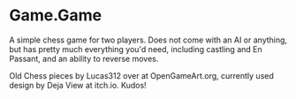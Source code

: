 # Game.Game

A simple chess game for two players. Does not come with an AI or anything, but has pretty much everything you'd need, including castling and En Passant, and an ability to reverse moves.

Old Chess pieces by Lucas312 over at OpenGameArt.org, currently used design by Deja View at itch.io. Kudos!
